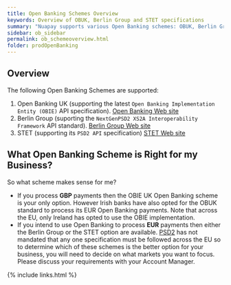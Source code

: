 ```yaml
---
title: Open Banking Schemes Overview
keywords: Overview of OBUK, Berlin Group and STET specifications
summary: "Nuapay supports various Open Banking schemes: OBUK, Berlin Group and STET. OBUK is required for GBP transactions in the UK while Berlin Group and STET are EUR-based Open Banking schemes"
sidebar: ob_sidebar
permalink: ob_schemeoverview.html
folder: prodOpenBanking
---
```


## Overview

The following Open Banking Schemes are supported:

1. Open Banking UK (supporting the latest `Open Banking Implementation Entity (OBIE)` API specification). [Open Banking Web site](https://www.openbanking.org.uk/standards/)
1. Berlin Group (suporting the `NextGenPSD2 XS2A Interoperability Framework` API standard). [Berlin Group Web site](https://www.berlin-group.org/)
1. STET (supporting its `PSD2 API` specification) [STET Web site](https://www.stet.eu/en/psd2/)

## What Open Banking Scheme is Right for my Business?

So what scheme makes sense for me?
* If you process **GBP** payments then the OBIE UK Open Banking scheme is your only option. However Irish banks have also opted for the OBUK standard to process its EUR Open Banking payments. Note that across the EU, only Ireland has opted to use the OBIE implementation.
* If you intend to use Open Banking to process **EUR** payments then either the Berlin Group or the STET option are available. <a href="#" data-toggle="tooltip" data-original-title="{{site.data.glossary.psd2}}">PSD2</a> has not mandated that any one specification must be followed across the EU so to determine which of these schemes is the better option for your business, you will need to decide on what markets you want to focus. Please discuss your requirements with your Account Manager.


{% include links.html %}
